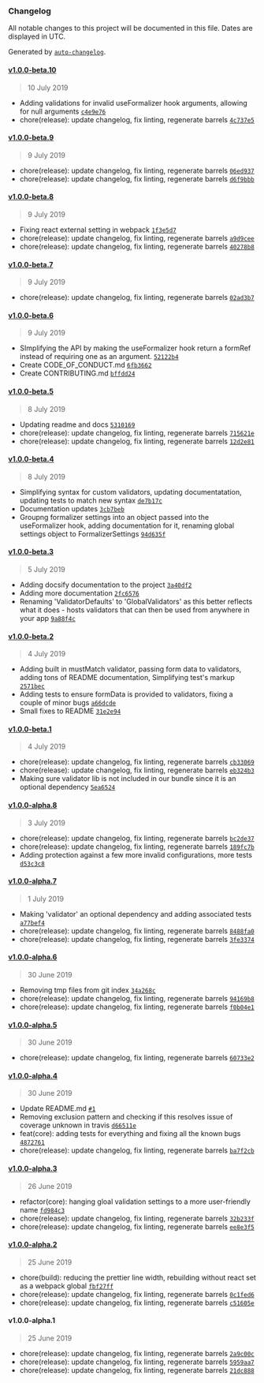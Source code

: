 ### Changelog

All notable changes to this project will be documented in this file. Dates are displayed in UTC.

Generated by [`auto-changelog`](https://github.com/CookPete/auto-changelog).

#### [v1.0.0-beta.10](https://github.com/nosachamos/formalizer/compare/v1.0.0-beta.10...v1.0.0-beta.10)

> 10 July 2019

- Adding validations for invalid useFormalizer hook arguments, allowing for null arguments [`c4e9e76`](https://github.com/nosachamos/formalizer/commit/c4e9e76897c4f7305c13d892325b15743c313dfa)
- chore(release): update changelog, fix linting, regenerate barrels [`4c737e5`](https://github.com/nosachamos/formalizer/commit/4c737e5d3d1b56dd8f1d007fa0abb9cdd3ed59ca)

#### [v1.0.0-beta.9](https://github.com/nosachamos/formalizer/compare/v1.0.0-beta.8...v1.0.0-beta.9)

> 9 July 2019

- chore(release): update changelog, fix linting, regenerate barrels [`06ed937`](https://github.com/nosachamos/formalizer/commit/06ed937b3aafdb7ded9f8633433128f1e32a25e1)
- chore(release): update changelog, fix linting, regenerate barrels [`d6f9bbb`](https://github.com/nosachamos/formalizer/commit/d6f9bbbc5836f7a172bb5fba26fb1932662268ba)

#### [v1.0.0-beta.8](https://github.com/nosachamos/formalizer/compare/v1.0.0-beta.7...v1.0.0-beta.8)

> 9 July 2019

- Fixing react external setting in webpack [`1f3e5d7`](https://github.com/nosachamos/formalizer/commit/1f3e5d73b30c7d53abdfc22a3d4a554fde60e795)
- chore(release): update changelog, fix linting, regenerate barrels [`a9d9cee`](https://github.com/nosachamos/formalizer/commit/a9d9ceeaa05c884914a02587fb6b7eb3db1de3e6)
- chore(release): update changelog, fix linting, regenerate barrels [`40278b8`](https://github.com/nosachamos/formalizer/commit/40278b8f562160a2cb607a92fcbb752e494726d5)

#### [v1.0.0-beta.7](https://github.com/nosachamos/formalizer/compare/v1.0.0-beta.6...v1.0.0-beta.7)

> 9 July 2019

- chore(release): update changelog, fix linting, regenerate barrels [`02ad3b7`](https://github.com/nosachamos/formalizer/commit/02ad3b730a2312f985449a67dbb8784afc133476)

#### [v1.0.0-beta.6](https://github.com/nosachamos/formalizer/compare/v1.0.0-beta.5...v1.0.0-beta.6)

> 9 July 2019

- SImplifying the API by making the useFormalizer hook return a formRef instead of requiring one as an argument. [`52122b4`](https://github.com/nosachamos/formalizer/commit/52122b4c37141aa1d148272cbc928b42fe293316)
- Create CODE_OF_CONDUCT.md [`6fb3662`](https://github.com/nosachamos/formalizer/commit/6fb3662e2cb5fb6d2bb277086f779e8319292351)
- Create CONTRIBUTING.md [`bffdd24`](https://github.com/nosachamos/formalizer/commit/bffdd24bf036ca52f9af339a4f6429588b66e706)

#### [v1.0.0-beta.5](https://github.com/nosachamos/formalizer/compare/v1.0.0-beta.4...v1.0.0-beta.5)

> 8 July 2019

- Updating readme and docs [`5310169`](https://github.com/nosachamos/formalizer/commit/5310169c26068a32f27fe734acfcd86c405b25bd)
- chore(release): update changelog, fix linting, regenerate barrels [`715621e`](https://github.com/nosachamos/formalizer/commit/715621eb513556c4b4a4c83268beb4de9bfd57a3)
- chore(release): update changelog, fix linting, regenerate barrels [`12d2e81`](https://github.com/nosachamos/formalizer/commit/12d2e819a0653c3a7d5773bc5175ff6009fa194e)

#### [v1.0.0-beta.4](https://github.com/nosachamos/formalizer/compare/v1.0.0-beta.3...v1.0.0-beta.4)

> 8 July 2019

- Simplifying syntax for custom validators, updating documentatation, updating tests to match new syntax [`de7b17c`](https://github.com/nosachamos/formalizer/commit/de7b17c547f1e86b7d7b521e5113e89d59bdf6bf)
- Documentation updates [`3cb7beb`](https://github.com/nosachamos/formalizer/commit/3cb7beb72404f449376f6abf8e77775a5f4bea8c)
- Groupng formalizer settings into an object passed into the useFormalizer hook, adding documentation for it, renaming global settings object to FormalizerSettings [`94d635f`](https://github.com/nosachamos/formalizer/commit/94d635f590ae4aeae789e4dc31b262c812cde175)

#### [v1.0.0-beta.3](https://github.com/nosachamos/formalizer/compare/v1.0.0-beta.2...v1.0.0-beta.3)

> 5 July 2019

- Adding docsify documentation to the project [`3a40df2`](https://github.com/nosachamos/formalizer/commit/3a40df2952cfd563932a0411ff75d0a99c2e91a2)
- Adding more documentation [`2fc6576`](https://github.com/nosachamos/formalizer/commit/2fc6576ed9fd94f89a7117a0d2162afd5c3c3b5c)
- Renaming 'ValidatorDefaults' to 'GlobalValidators' as this better reflects what it does - hosts validators that can then be used from anywhere in your app [`9a88f4c`](https://github.com/nosachamos/formalizer/commit/9a88f4c3e85cb01dd567329c200714783243376c)

#### [v1.0.0-beta.2](https://github.com/nosachamos/formalizer/compare/v1.0.0-beta.1...v1.0.0-beta.2)

> 4 July 2019

- Adding built in mustMatch validator, passing form data to validators, adding tons of README documentation, Simplifying test's markup [`2571bec`](https://github.com/nosachamos/formalizer/commit/2571beca5933780328225483091d8296bc1c63c7)
- Adding tests to ensure formData is provided to validators, fixing a couple of minor bugs [`a66dcde`](https://github.com/nosachamos/formalizer/commit/a66dcde8f64cc4bb7a854b042c5250f5ff63eada)
- Small fixes to README [`31e2e94`](https://github.com/nosachamos/formalizer/commit/31e2e94f424f6e8fc157ffab5be56377aa0b1b8e)

#### [v1.0.0-beta.1](https://github.com/nosachamos/formalizer/compare/v1.0.0-alpha.8...v1.0.0-beta.1)

> 4 July 2019

- chore(release): update changelog, fix linting, regenerate barrels [`cb33069`](https://github.com/nosachamos/formalizer/commit/cb330697dc18462b960675f7f54e27e20ec22d8f)
- chore(release): update changelog, fix linting, regenerate barrels [`eb324b3`](https://github.com/nosachamos/formalizer/commit/eb324b30598cc2433fbee5e129665d3a5aeddcd2)
- Making sure validator lib is not included in our bundle since it is an optional dependency [`5ea6524`](https://github.com/nosachamos/formalizer/commit/5ea652476fed0b6e96ecfc1f1ae6f0950867e831)

#### [v1.0.0-alpha.8](https://github.com/nosachamos/formalizer/compare/v1.0.0-alpha.7...v1.0.0-alpha.8)

> 3 July 2019

- chore(release): update changelog, fix linting, regenerate barrels [`bc2de37`](https://github.com/nosachamos/formalizer/commit/bc2de378013e910166b0b93f9e869a4973e50b40)
- chore(release): update changelog, fix linting, regenerate barrels [`189fc7b`](https://github.com/nosachamos/formalizer/commit/189fc7b9f26ceb7e76fdfe894a090ef0b13f0182)
- Adding protection against a few more invalid configurations, more tests [`d53c3c8`](https://github.com/nosachamos/formalizer/commit/d53c3c800f04f404529a3f3744f34904646704ee)

#### [v1.0.0-alpha.7](https://github.com/nosachamos/formalizer/compare/v1.0.0-alpha.6...v1.0.0-alpha.7)

> 1 July 2019

- Making 'validator' an optional dependency and adding associated tests [`a77bef4`](https://github.com/nosachamos/formalizer/commit/a77bef4c212b984ae4ad010f2564ad90ca33af53)
- chore(release): update changelog, fix linting, regenerate barrels [`8488fa0`](https://github.com/nosachamos/formalizer/commit/8488fa05511e2f2fb687908f84ead6c3c6fc0e69)
- chore(release): update changelog, fix linting, regenerate barrels [`3fe3374`](https://github.com/nosachamos/formalizer/commit/3fe3374d5b66a2b17d15987287fbbb2576d003ce)

#### [v1.0.0-alpha.6](https://github.com/nosachamos/formalizer/compare/v1.0.0-alpha.5...v1.0.0-alpha.6)

> 30 June 2019

- Removing tmp files from git index [`34a268c`](https://github.com/nosachamos/formalizer/commit/34a268c018e84df33e9ceddd777c325ac3a7829e)
- chore(release): update changelog, fix linting, regenerate barrels [`94169b8`](https://github.com/nosachamos/formalizer/commit/94169b883eb581634266408831575afd7cf841f2)
- chore(release): update changelog, fix linting, regenerate barrels [`f0b04e1`](https://github.com/nosachamos/formalizer/commit/f0b04e134e40afa417e1af5022317888a7f815a5)

#### [v1.0.0-alpha.5](https://github.com/nosachamos/formalizer/compare/v1.0.0-alpha.4...v1.0.0-alpha.5)

> 30 June 2019

- chore(release): update changelog, fix linting, regenerate barrels [`60733e2`](https://github.com/nosachamos/formalizer/commit/60733e25a6e399900673f11c735fbbff393dc67f)

#### [v1.0.0-alpha.4](https://github.com/nosachamos/formalizer/compare/v1.0.0-alpha.3...v1.0.0-alpha.4)

> 30 June 2019

- Update README.md [`#1`](https://github.com/nosachamos/formalizer/pull/1)
- Removing exclusion pattern and checking if this resolves issue of coverage unknown in travis [`d66511e`](https://github.com/nosachamos/formalizer/commit/d66511eb92e8bb72897e794e443d8ce545cc51d0)
- feat(core): adding tests for everything and fixing all the known bugs [`4872761`](https://github.com/nosachamos/formalizer/commit/4872761c13809049058989579e63bf17785435f4)
- chore(release): update changelog, fix linting, regenerate barrels [`ba7f2cb`](https://github.com/nosachamos/formalizer/commit/ba7f2cbdf3a48d4d99cfac21ac574ae64451c41a)

#### [v1.0.0-alpha.3](https://github.com/nosachamos/formalizer/compare/v1.0.0-alpha.2...v1.0.0-alpha.3)

> 26 June 2019

- refactor(core): hanging gloal validation settings to a more user-friendly name [`fd984c3`](https://github.com/nosachamos/formalizer/commit/fd984c341e798f1715bacd937cdd5c10351edd1d)
- chore(release): update changelog, fix linting, regenerate barrels [`32b233f`](https://github.com/nosachamos/formalizer/commit/32b233ff3175c950d17606f7443a0d21374be8db)
- chore(release): update changelog, fix linting, regenerate barrels [`ee8e3f5`](https://github.com/nosachamos/formalizer/commit/ee8e3f5378ae821327863e76eab0b8d2f35feeab)

#### [v1.0.0-alpha.2](https://github.com/nosachamos/formalizer/compare/v1.0.0-alpha.1...v1.0.0-alpha.2)

> 25 June 2019

- chore(build): reducing the prettier line width, rebuilding without react set as a webpack global [`fbf27ff`](https://github.com/nosachamos/formalizer/commit/fbf27ff26f4e7f61600870df3c4f1f05a65990e3)
- chore(release): update changelog, fix linting, regenerate barrels [`0c1fed6`](https://github.com/nosachamos/formalizer/commit/0c1fed68609a77336c16aafe05cbad4919fc8876)
- chore(release): update changelog, fix linting, regenerate barrels [`c51605e`](https://github.com/nosachamos/formalizer/commit/c51605ef5e81e3c8f585f4e470c02c2ddb83a5ca)

#### v1.0.0-alpha.1

> 25 June 2019

- chore(release): update changelog, fix linting, regenerate barrels [`2a9c00c`](https://github.com/nosachamos/formalizer/commit/2a9c00c310e7ba57b2b029e3274e7da0301a606e)
- chore(release): update changelog, fix linting, regenerate barrels [`5959aa7`](https://github.com/nosachamos/formalizer/commit/5959aa741f03856e75540a835f3e0b342d89853d)
- chore(release): update changelog, fix linting, regenerate barrels [`21dc888`](https://github.com/nosachamos/formalizer/commit/21dc888e248227757b238d1d36f8de5668f16645)
